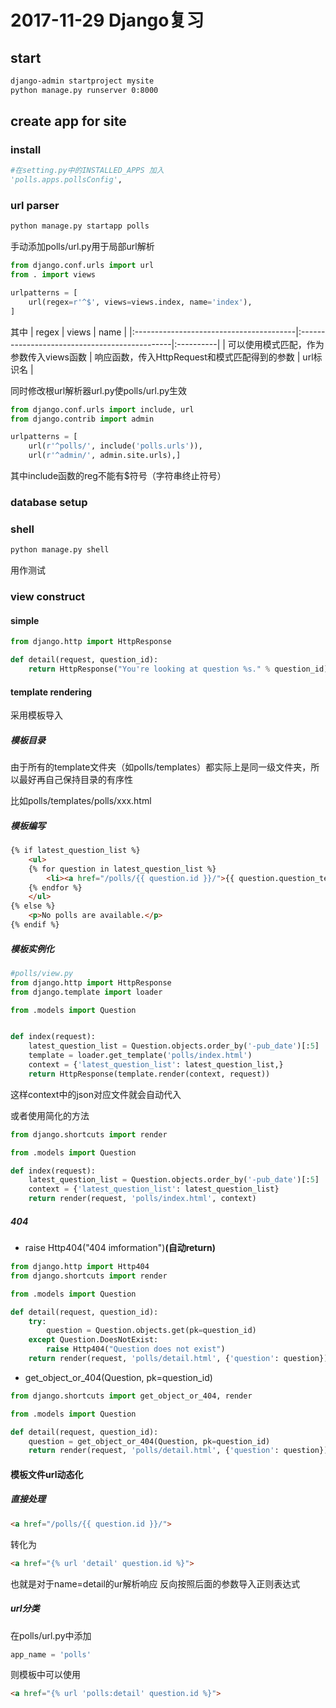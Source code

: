 # 2017-11-29 Django复习

## start
```bash
django-admin startproject mysite
python manage.py runserver 0:8000
```
## create app for site
### install
```python
#在setting.py中的INSTALLED_APPS 加入
'polls.apps.pollsConfig',
```
### url parser
```bash
python manage.py startapp polls
```
手动添加polls/url.py用于局部url解析
```python
from django.conf.urls import url
from . import views

urlpatterns = [
    url(regex=r'^$', views=views.index, name='index'),
]
```
其中
| regex                                   | views                                         | name      |
|:----------------------------------------|:----------------------------------------------|:----------|
| 可以使用模式匹配，作为参数传入views函数 | 响应函数，传入HttpRequest和模式匹配得到的参数 | url标识名 |

同时修改根url解析器url.py使polls/url.py生效
```python
from django.conf.urls import include, url
from django.contrib import admin

urlpatterns = [
    url(r'^polls/', include('polls.urls')),
    url(r'^admin/', admin.site.urls),]

```
其中include函数的reg不能有$符号（字符串终止符号）
### database setup

### shell
```bash
python manage.py shell
```
用作测试
### view construct
####  simple
```python
from django.http import HttpResponse

def detail(request, question_id):
    return HttpResponse("You're looking at question %s." % question_id)
```
#### template rendering
采用模板导入

##### 模板目录

由于所有的template文件夹（如polls/templates）都实际上是同一级文件夹，所以最好再自己保持目录的有序性

比如polls/templates/polls/xxx.html
##### 模板编写
```html
{% if latest_question_list %}
    <ul>
    {% for question in latest_question_list %}
        <li><a href="/polls/{{ question.id }}/">{{ question.question_text }}</a></li>
    {% endfor %}
    </ul>
{% else %}
    <p>No polls are available.</p>
{% endif %}
```
##### 模板实例化
```python
#polls/view.py
from django.http import HttpResponse
from django.template import loader

from .models import Question


def index(request):
    latest_question_list = Question.objects.order_by('-pub_date')[:5]
    template = loader.get_template('polls/index.html')
    context = {'latest_question_list': latest_question_list,}
    return HttpResponse(template.render(context, request))
```
这样context中的json对应文件就会自动代入

或者使用简化的方法
```python
from django.shortcuts import render

from .models import Question

def index(request):
    latest_question_list = Question.objects.order_by('-pub_date')[:5]
    context = {'latest_question_list': latest_question_list}
    return render(request, 'polls/index.html', context)
```
##### 404
* raise Http404("404 imformation")__(自动return)__
```python
from django.http import Http404
from django.shortcuts import render

from .models import Question

def detail(request, question_id):
    try:
        question = Question.objects.get(pk=question_id)
    except Question.DoesNotExist:
        raise Http404("Question does not exist")
    return render(request, 'polls/detail.html', {'question': question})
```
* get_object_or_404(Question, pk=question_id)
```python
from django.shortcuts import get_object_or_404, render

from .models import Question

def detail(request, question_id):
    question = get_object_or_404(Question, pk=question_id)
    return render(request, 'polls/detail.html', {'question': question})
```
#### 模板文件url动态化
##### 直接处理
```html
<a href="/polls/{{ question.id }}/">
```
转化为
```html
<a href="{% url 'detail' question.id %}">
```
也就是对于name=detail的ur解析响应 反向按照后面的参数导入正则表达式
##### url分类
在polls/url.py中添加
```python
app_name = 'polls'
```
则模板中可以使用
```html
<a href="{% url 'polls:detail' question.id %}">
```
